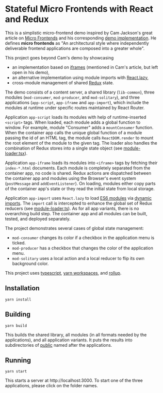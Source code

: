 # Stateful Micro Frontends with React and Redux
This is a simplistic micro-frontend demo inspired by Cam Jackson's great article on 
[Micro Frontends](https://martinfowler.com/articles/micro-frontends.html) and his corresponding
[demo implementation](https://github.com/micro-frontends-demo). He defines **micro frontends** as
"An architectural style where independently deliverable frontend applications are composed into a greater whole".

This project goes beyond Cam's demo by showcasing
* an implementation based on [iframes](https://www.w3schools.com/tags/tag_iframe.asp) (mentioned in Cam's article, but left open in his demo),
* an alternative implementation using module imports with [React.lazy](https://reactjs.org/docs/code-splitting.html),
* cross-module management of shared [Redux](https://redux.js.org/) state.

The demo consists of a content server, a shared library (`lib-common`), three modules
(`mod-consumer`, `mod-producer`, and `mod-solitary`), and three applications (`app-script`, `app-iframe` and `app-import`),
which include the modules at runtime under specific routes maintained by React Router.

Application `app-script` loads its modules with help of runtime-inserted `<script>` tags. When loaded, each
module adds a global function to window. For example, module "Consumer" adds a `mountConsumer` function.
When the container app calls the unique global function of a module passing the id of an HTML tag, the module
calls `ReactDOM.render` to mount the root element of the module to the given tag. The loader also handles the
combination of Redux stores into a single state object (see [module-loader.tsx](app-script/src/module-loader.tsx)).

Application `app-iframe` loads its modules into `<iframe>` tags by fetching their `index-*.html` documents.
Each module is completely separated from the container app, no code is shared. Redux actions are dispatched
between the container app and modules using the Browser's event system (`postMessage` and `addEventListener`).
On loading, modules either copy parts of the container app's state or they read the initial state from local storage.

Application `app-import` uses `React.lazy` to load [ES6 modules](https://exploringjs.com/impatient-js/ch_modules.html)
via [dynamic imports](https://javascript.info/modules-dynamic-imports). The `import` call is intercepted to enhance the
global set of Redux reducers (see [module-loader.ts](app-import/src/module-loader.ts)). As for all app variants, there
is no overarching build step. The container app and all modules can be built, tested, and deployed separately. 

The project demonstrates several cases of global state management:
* `mod-consumer` changes its color if a checkbox in the application menu is ticked.
* `mod-producer` has a checkbox that changes the color of the application menu.
* `mod-solitary` uses a local action and a local reducer to flip its own background color.

This project uses [typescript](https://www.typescriptlang.org/), [yarn workspaces](https://yarnpkg.com/lang/en/docs/workspaces/),
and [rollup](https://rollupjs.org/guide/en/).

## Installation
```
yarn install
```

## Building
```
yarn build
```
This builds the shared library, all modules (in all formats needed by the applications), and all application variants.
It puts the results into subdirectories of [public](public) named after the applications.

## Running
```
yarn start
```
This starts a server at http://localhost:3000. To start one of the three applications, please click on the folder names.

